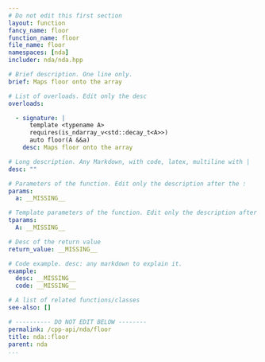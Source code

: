 ```yaml
---
# Do not edit this first section
layout: function
fancy_name: floor
function_name: floor
file_name: floor
namespaces: [nda]
includer: nda/nda.hpp

# Brief description. One line only.
brief: Maps floor onto the array

# List of overloads. Edit only the desc
overloads:

  - signature: |
      template <typename A>                   
      requires(is_ndarray_v<std::decay_t<A>>) 
      auto floor(A &&a)
    desc: Maps floor onto the array

# Long description. Any Markdown, with code, latex, multiline with |
desc: ""

# Parameters of the function. Edit only the description after the :
params:
  a: __MISSING__

# Template parameters of the function. Edit only the description after the :
tparams:
  A: __MISSING__

# Desc of the return value
return_value: __MISSING__

# Code example. desc: any markdown to explain it.
example:
  desc: __MISSING__
  code: __MISSING__

# A list of related functions/classes
see-also: []

# ---------- DO NOT EDIT BELOW --------
permalink: /cpp-api/nda/floor
title: nda::floor
parent: nda
...
```


